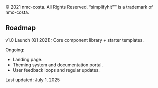 © 2021 nmc-costa. All Rights Reserved.
“simplifyhit”™ is a trademark of nmc-costa.

## Roadmap

v1.0 Launch (Q1 2021): Core component library + starter templates.

Ongoing: 
- Landing page.
- Theming system and documentation portal.
- User feedback loops and regular updates.

Last updated: July 1, 2025
